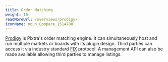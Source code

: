 ```yaml
---
title: Order Matching
weight: 10
readMoreUrl: /overviews/prodigy/
iconName: noun_Compare_1514788
---
```


[Prodigy](/overviews/prodigy/) is Plxtra's order matching engine. It can simultaneously host and run multiple markets or boards with its plugin design. Third parties can access it via industry standard [FIX](/overviews/fix) protocol. A management API can also be made available allowing third parties to manage listings.
